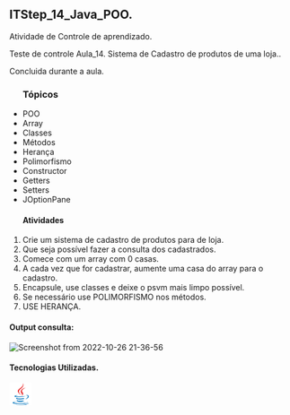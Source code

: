 <h2>ITStep_14_Java_POO.</h2>

<p>Atividade de Controle de aprendizado.</p>
<p>Teste de controle Aula_14. Sistema de Cadastro de produtos de uma loja..</p>
<p>Concluida durante a aula.</p>

<ul><h3>Tópicos</h3>
<li>POO</li>
<li>Array</li>
<li>Classes</li>
<li>Métodos</li>
<li>Herança</li>
<li>Polimorfismo</li>
<li>Constructor</li>
<li>Getters</li>
<li>Setters</li>
<li>JOptionPane</li>
</ul>



<ol><h4>Atividades</h4>
<li>Crie um sistema de cadastro de produtos para de loja.</li>
<li>Que seja possível fazer a consulta dos cadastrados.</li>
<li>Comece com um array com 0 casas.</li>
<li>A cada vez que for cadastrar, aumente uma casa do array para o cadastro.</li>
<li>Encapsule, use classes e deixe o psvm mais limpo possível.</li> 
<li>Se necessário use POLIMORFISMO nos métodos.</li>
<li>USE HERANÇA.</li>
</ol>

<h4>Output consulta:</h4>

![Screenshot from 2022-10-26 21-36-56](https://user-images.githubusercontent.com/78119622/198164155-206a2213-a2dd-4d18-9a8b-9812ff6223cf.png)

<h4>Tecnologias Utilizadas.</h4>
 
<p align="left">
<a href="https://www.java.com" target="_blank" rel="noreferrer"> <img src="https://raw.githubusercontent.com/devicons/devicon/master/icons/java/java-original.svg" alt="java" width="40" height="40"/> </a> </p> 
